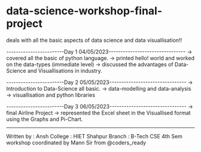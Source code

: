 # data-science-workshop-final-project

deals with all the basic aspects of data science and data visuallisation!!

------------------------Day 1 04/05/2023--------------------------------
-> covered all the basic of python language.
-> printed hello! world and worked on the data-types (immediate level)
-> discussed the advantages of Data-Science and Visuallisations in industry.

------------------------Day 2 05/05/2023--------------------------------
-> Introduction to Data-Science all basic.
-> data-modelling and data-analysis
-> visuallisation and python libraries

------------------------Day 3 06/05/2023--------------------------------
-> final Airline Project
-> represented the Excel sheet in the Visuallised format using the Graphs and Pi-Chart.

-------------------------------------------------------------------------
Written by : Ansh 
College    : HIET Shahpur
Branch     : B-Tech CSE 4th Sem
workshop coordinated by Mann Sir from @coders_ready
